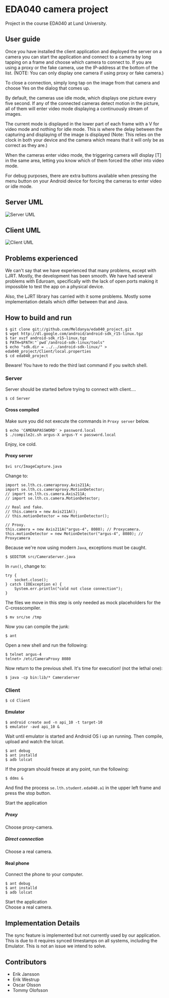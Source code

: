 # EDA040 camera project
 
Project in the course EDA040 at Lund University.

## User guide
Once you have installed the client application and deployed the server
on a camera you can start the application and connect to a camera by
long tapping on a frame and choose which camera to connect to. If you
are using a proxy or the fake camera, use the IP-address at the bottom
of the list. (NOTE: You can only display one camera if using proxy or
fake camera.)

To close a connection, simply long tap on the image from that camera and
choose Yes on the dialog that comes up.

By default, the cameras use idle mode, which displays one picture every
five second. If any of the connected cameras detect motion in the picture, all of
them will enter video mode displaying a continuously stream of images.

The current mode is displayed in the lower part of each frame with a V
for video mode and nothing for idle mode. This is where the delay
between the capturing and displaying of the image is displayed (Note:
This relies on the clock in both your device and the camera which means
that it will only be as correct as they are.)

When the cameras enter video mode, the triggering camera will display
[T] in the same area, letting you know which of them forced the other
into video mode.

For debug purposes, there are extra buttons available when pressing the
menu button on your Android device for forcing the cameras to enter
video or idle mode.

## Server UML
![Server UML](https://github.com/Meldanya/eda040_project/raw/master/doc/uml_server.png)
## Client UML
![Client UML](https://github.com/Meldanya/eda040_project/raw/master/doc/uml_client.png)

## Problems experienced
We can't say that we have experienced that many problems, except with LJRT.
Mostly, the development has been smooth. We have had several problems with
Eduroam, specifically with the lack of open ports making it impossible to test the
app on a physical device.

Also, the LJRT library has carried with it some problems. Mostly some implementation
details which differ between that and Java.


## How to build and run
	$ git clone git://github.com/Meldanya/eda040_project.git
	$ wget http://dl.google.com/android/android-sdk_r15-linux.tgz
	$ tar xvzf android-sdk_r15-linux.tgz
	$ PATH=$PATH:"`pwd`/android-sdk-linux/tools"
	$ echo "sdk.dir = ../../android-sdk-linux/" > eda040_project/Client/local.properties
	$ cd eda040_project

Beware! You have to redo the third last command if you switch shell.
### Server
Server should be started before trying to connect with client....

	$ cd Server

#### Cross compiled
Make sure you did not execute the commands in `Proxy server` below.

	$ echo 'CAMERAPASSWORD' > password.local
	$ ./compile2c.sh argus-X argus-Y < password.local

Enjoy, ice cold.

#### Proxy server
	$vi src/ImageCapture.java

Change to:

	import se.lth.cs.cameraproxy.Axis211A;
	import se.lth.cs.cameraproxy.MotionDetector;
	// import se.lth.cs.camera.Axis211A;
	// import se.lth.cs.camera.MotionDetector;

	// Real and fake.
	// this.camera = new Axis211A(); 
	// this.motionDetector = new MotionDetector();

	// Proxy.
	this.camera = new Axis211A("argus-4", 8080); // Proxycamera.
	this.motionDetector = new MotionDetector("argus-4", 8080); // Proxycamera

Because we're now using modern `Java`, exceptions must be caught.

	$ $EDITOR src/CameraServer.java

In `run()`, change to:

	try {
		socket.close();
	} catch (IOException e) {
		System.err.println("cold not close connection");
	}	

The files we move in this step is only needed as mock placeholders for
the C-crosscompiler.

	$ mv src/se /tmp

Now you can compile the junk:

	$ ant

Open a new shell and run the following:

	$ telnet argus-4
	telnet> /etc/CameraProxy 8080

Now return to the previous shell. It's time for execution! (not the lethal one):

	$ java -cp bin:lib/* CameraServer

### Client
	$ cd Client

#### Emulator
	$ android create avd -n api_10 -t target-10
	$ emulator -avd api_10 &

Wait until emulator is started and Android OS i up an running. Then compile, upload and watch the lolcat.

	$ ant debug
	$ ant installd
	$ adb lolcat

If the program should freeze at any point, run the following:

	$ ddms &

And find the process `se.lth.student.eda040.a1` in the upper left frame
and press the stop button.

Start the application	

##### Proxy
Choose proxy-camera.

##### Direct connection
Choose a real camera.
	
#### Real phone
Connect the phone to your computer.

	$ ant debug
	$ ant installd
	$ adb lolcat

Start the application	
Choose a real camera.

## Implementation Details

The sync feature is implemented but not currently used by our application. This is due to it requires synced timestamps on all systems, including the Emulator. This is not an issue we intend to solve.

## Contributors
* Erik Jansson
* Erik Westrup
* Oscar Olsson
* Tommy Olofsson
